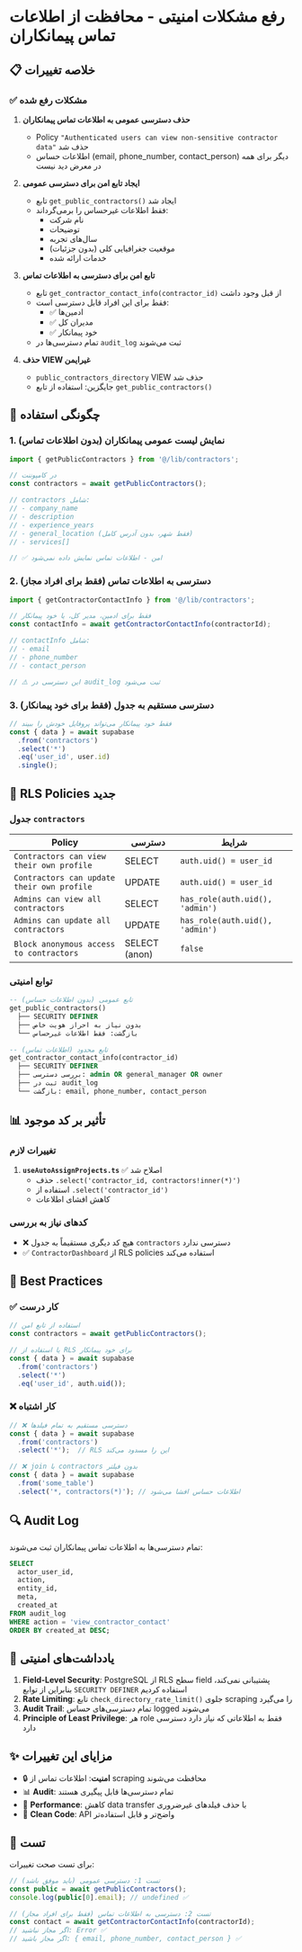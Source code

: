 # رفع مشکلات امنیتی - محافظت از اطلاعات تماس پیمانکاران

## 📋 خلاصه تغییرات

### ✅ مشکلات رفع شده

1. **حذف دسترسی عمومی به اطلاعات تماس پیمانکاران**
   - Policy `"Authenticated users can view non-sensitive contractor data"` حذف شد
   - اطلاعات حساس (email, phone_number, contact_person) دیگر برای همه در معرض دید نیست

2. **ایجاد تابع امن برای دسترسی عمومی**
   - تابع `get_public_contractors()` ایجاد شد
   - فقط اطلاعات غیرحساس را برمی‌گرداند:
     - نام شرکت
     - توضیحات
     - سال‌های تجربه
     - موقعیت جغرافیایی کلی (بدون جزئیات)
     - خدمات ارائه شده

3. **تابع امن برای دسترسی به اطلاعات تماس**
   - تابع `get_contractor_contact_info(contractor_id)` از قبل وجود داشت
   - فقط برای این افراد قابل دسترسی است:
     - ✅ ادمین‌ها
     - ✅ مدیران کل
     - ✅ خود پیمانکار
   - تمام دسترسی‌ها در `audit_log` ثبت می‌شوند

4. **حذف VIEW غیرایمن**
   - `public_contractors_directory` VIEW حذف شد
   - جایگزین: استفاده از تابع `get_public_contractors()`

## 🔐 چگونگی استفاده

### 1. نمایش لیست عمومی پیمانکاران (بدون اطلاعات تماس)

```typescript
import { getPublicContractors } from '@/lib/contractors';

// در کامپوننت
const contractors = await getPublicContractors();

// contractors شامل:
// - company_name
// - description
// - experience_years
// - general_location (فقط شهر، بدون آدرس کامل)
// - services[]

// ✅ امن - اطلاعات تماس نمایش داده نمی‌شود
```

### 2. دسترسی به اطلاعات تماس (فقط برای افراد مجاز)

```typescript
import { getContractorContactInfo } from '@/lib/contractors';

// فقط برای ادمین، مدیر کل، یا خود پیمانکار
const contactInfo = await getContractorContactInfo(contractorId);

// contactInfo شامل:
// - email
// - phone_number
// - contact_person

// ⚠️ این دسترسی در audit_log ثبت می‌شود
```

### 3. دسترسی مستقیم به جدول (فقط برای خود پیمانکار)

```typescript
// فقط خود پیمانکار می‌تواند پروفایل خودش را ببیند
const { data } = await supabase
  .from('contractors')
  .select('*')
  .eq('user_id', user.id)
  .single();
```

## 🚨 RLS Policies جدید

### جدول `contractors`

| Policy | دسترسی | شرایط |
|--------|--------|-------|
| `Contractors can view their own profile` | SELECT | `auth.uid() = user_id` |
| `Contractors can update their own profile` | UPDATE | `auth.uid() = user_id` |
| `Admins can view all contractors` | SELECT | `has_role(auth.uid(), 'admin')` |
| `Admins can update all contractors` | UPDATE | `has_role(auth.uid(), 'admin')` |
| `Block anonymous access to contractors` | SELECT (anon) | `false` |

### توابع امنیتی

```sql
-- تابع عمومی (بدون اطلاعات حساس)
get_public_contractors()
  ├── SECURITY DEFINER
  ├── بدون نیاز به احراز هویت خاص
  └── بازگشت: فقط اطلاعات غیرحساس

-- تابع محدود (اطلاعات تماس)
get_contractor_contact_info(contractor_id)
  ├── SECURITY DEFINER
  ├── بررسی دسترسی: admin OR general_manager OR owner
  ├── ثبت در audit_log
  └── بازگشت: email, phone_number, contact_person
```

## 📊 تأثیر بر کد موجود

### تغییرات لازم

1. **`useAutoAssignProjects.ts`** ✅ اصلاح شد
   - حذف `.select('contractor_id, contractors!inner(*)')`
   - استفاده از `.select('contractor_id')`
   - کاهش افشای اطلاعات

### کدهای نیاز به بررسی

- ❌ هیچ کد دیگری مستقیماً به جدول `contractors` دسترسی ندارد
- ✅ `ContractorDashboard` از RLS policies استفاده می‌کند

## 🎯 Best Practices

### ✅ کار درست

```typescript
// استفاده از تابع امن
const contractors = await getPublicContractors();

// یا استفاده از RLS برای خود پیمانکار
const { data } = await supabase
  .from('contractors')
  .select('*')
  .eq('user_id', auth.uid());
```

### ❌ کار اشتباه

```typescript
// ❌ دسترسی مستقیم به تمام فیلدها
const { data } = await supabase
  .from('contractors')
  .select('*');  // RLS این را مسدود می‌کند

// ❌ join با contractors بدون فیلتر
const { data } = await supabase
  .from('some_table')
  .select('*, contractors(*)'); // اطلاعات حساس افشا می‌شود
```

## 🔍 Audit Log

تمام دسترسی‌ها به اطلاعات تماس پیمانکاران ثبت می‌شوند:

```sql
SELECT 
  actor_user_id,
  action,
  entity_id,
  meta,
  created_at
FROM audit_log
WHERE action = 'view_contractor_contact'
ORDER BY created_at DESC;
```

## 📝 یادداشت‌های امنیتی

1. **Field-Level Security**: PostgreSQL از RLS سطح field پشتیبانی نمی‌کند، بنابراین از توابع `SECURITY DEFINER` استفاده کردیم
2. **Rate Limiting**: تابع `check_directory_rate_limit()` جلوی scraping را می‌گیرد
3. **Audit Trail**: تمام دسترسی‌های حساس logged می‌شوند
4. **Principle of Least Privilege**: هر role فقط به اطلاعاتی که نیاز دارد دسترسی دارد

## ✨ مزایای این تغییرات

- 🔒 **امنیت**: اطلاعات تماس از scraping محافظت می‌شوند
- 📊 **Audit**: تمام دسترسی‌ها قابل پیگیری هستند
- 🚀 **Performance**: کاهش data transfer با حذف فیلدهای غیرضروری
- 🎯 **Clean Code**: API واضح‌تر و قابل استفاده‌تر

## 🧪 تست

برای تست صحت تغییرات:

```typescript
// تست 1: دسترسی عمومی (باید موفق باشد)
const public = await getPublicContractors();
console.log(public[0].email); // undefined ✅

// تست 2: دسترسی به اطلاعات تماس (فقط برای افراد مجاز)
const contact = await getContractorContactInfo(contractorId);
// اگر مجاز نباشید: Error ✅
// اگر مجاز باشید: { email, phone_number, contact_person } ✅
```
